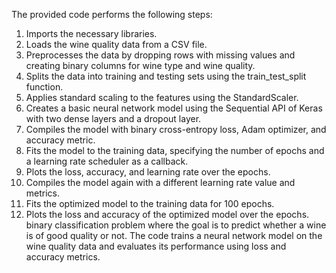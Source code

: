 The provided code performs the following steps:
1.	Imports the necessary libraries.
2.	Loads the wine quality data from a CSV file.
3.	Preprocesses the data by dropping rows with missing values and creating binary columns for wine type and wine quality.
4.	Splits the data into training and testing sets using the train_test_split function.
5.	Applies standard scaling to the features using the StandardScaler.
6.	Creates a basic neural network model using the Sequential API of Keras with two dense layers and a dropout layer.
7.	Compiles the model with binary cross-entropy loss, Adam optimizer, and accuracy metric.
8.	Fits the model to the training data, specifying the number of epochs and a learning rate scheduler as a callback.
9.	Plots the loss, accuracy, and learning rate over the epochs.
10.	Compiles the model again with a different learning rate value and metrics.
11.	Fits the optimized model to the training data for 100 epochs.
12.	Plots the loss and accuracy of the optimized model over the epochs.
binary classification problem where the goal is to predict whether a wine is of good quality or not. The code trains a neural network model on the wine quality data and evaluates its performance using loss and accuracy metrics.


